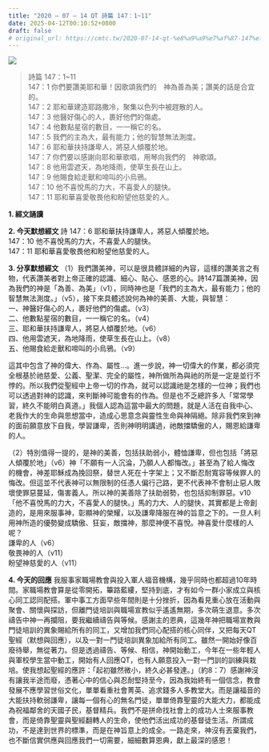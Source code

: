 ```yaml
---
title: "2020 – 07 – 14 QT 詩篇 147：1~11"
date: 2025-04-12T00:10:52+0800
draft: false
# original_url: https://cmtc.tw/2020-07-14-qt-%e8%a9%a9%e7%af%87-147%ef%bc%9a111
---
```


![](/images/qt.jpg)
> 詩篇 147：1\~11  
> 147：1 你們要讚美耶和華！因歌頌我們的　神為善為美；讚美的話是合宜的。  
> 147：2 耶和華建造耶路撒冷，聚集以色列中被趕散的人。  
> 147：3 他醫好傷心的人，裹好他們的傷處。  
> 147：4 他數點星宿的數目，一一稱它的名。  
> 147：5 我們的主為大，最有能力；他的智慧無法測度。  
> 147：6 耶和華扶持謙卑人，將惡人傾覆於地。  
> 147：7 你們要以感謝向耶和華歌唱，用琴向我們的　神歌頌。  
> 147：8 他用雲遮天，為地降雨，使草生長在山上。  
> 147：9 他賜食給走獸和啼叫的小烏鴉。  
> 147：10 他不喜悅馬的力大，不喜愛人的腿快。  
> 147：11 耶和華喜愛敬畏他和盼望他慈愛的人。

**1. 經文誦讀**

**2.  今天默想經文**
詩 147：6 耶和華扶持謙卑人，將惡人傾覆於地。  
147：10 他不喜悅馬的力大，不喜愛人的腿快。  
147：11 耶和華喜愛敬畏他和盼望他慈愛的人。

**3. 分享默想經文**
（1）我們讚美神，可以是很具體詳細的內容，這樣的讚美言之有物，代表讚美者對上帝正確的認識、細心、貼心、感恩的心。詩147篇讚美神，因為我們的神是「為善、為美」（v1），同時神也是「我們的主為大，最有能力；他的智慧無法測度。」（v5），接下來具體述說何為神的美善、大能，與智慧：  
一、神醫好傷心的人，裹好他們的傷處。（v3）  
二、他數點星宿的數目，一一稱它的名。（v4）  
三、耶和華扶持謙卑人，將惡人傾覆於地。（v6）  
四、他用雲遮天，為地降雨，使草生長在山上。（v8）  
五、他賜食給走獸和啼叫的小烏鴉。（v9）

這其中包含了神的偉大、作為、屬性…。進一步說，神一切偉大的作業，都必須完全根基於祂慈愛、公義、聖潔、完全的屬性，神所做所為與祂的所是一定是並行不悖的。所以我們從聖經中上帝一切的作為，就可以認識祂是怎樣的一位神；我們也可以透過對神的認識，來判斷神可能會有的作為。但是也不乏總許多人「常常學習，終久不能明白真道。」我個人認為這當中最大的問題，就是人活在自我中心、老我作大的生命與思想當中，造成心思意念與靈性生命與神隔絕。除非我們來到神的面前願意放下自我，學習謙卑，否則神明明講過，祂敵擋驕傲的人，賜恩給謙卑的人。

（2）特別值得一提的，是神的美善，包括扶助弱小，體恤謙卑，但也包括「將惡人傾覆於地」（v6）神「不願有一人沉淪，乃願人人都悔改。」甚至為了給人悔改的機會，神差耶穌成為挽回祭，替世人死在十字架上；又不斷忍耐寬容等候罪人的悔改。但這並不代表神可以無限制的任憑人偏行己路，更不代表神不會制止惡人敗壞使罪惡蔓延，傷害義人。所以神的美善除了扶助弱勢，也包括抑制罪惡。v10「他不喜悅馬的力大，不喜愛人的腿快。」馬的力大、人的腿快，其實都是上帝創造的，是用來服事神，彰顯神的榮耀，以及謙卑降服在神的旨意之下的。一旦人利用神所造的優勢變成驕傲、狂妄，敵擋神，那麼神便不喜悅。神喜愛什麼樣的人呢？  
謙卑的人（v6）  
敬畏神的人（v11）  
盼望神慈愛的人（v11）

**4. 今天的回應**
我服事家職場教會與投入軍人福音機構，幾乎同時也都超過10年時間。家職場教會算是從零開拓，篳路藍縷，堅持到底，才有如今一群小家成立與核心同工認同配搭。軍中事工方面早些年間則是十分挫折，因為看見重心放在活動與聚會、關懷與探訪，但離門徒培訓與職場宣教似乎遙遙無期，多次萌生退意。多次禱告中神一再攔阻，要我繼續禱告與等候。感謝主的恩典，這幾年神把職場宣教與門徒培訓的異象賜給所有的同工，又增加我們同心配搭的核心同伴，又把每天QT聖經（默想與回應），以及一對一門徒培訓異象加給所有同工。雖然一開始好像百廢待舉，無從著力。但是透過禱告、等候、相信，神開始動工，今年在一些年輕人與軍校學生當中動工，開始有人回應QT，也有人願意投入一對一門訓的訓練與栽培。使我想起聖經的應許：「起初雖然微小，終久必甚發達。」（約8：7）感謝神沒有讓我半途而廢，憑著心中的信心與忍耐堅持至今，因為我始終有一個信念，教會發展不應學習世俗文化，單單看重社會菁英、追求錢多人多教堂大。而是讓福音的大能扶持軟弱謙卑，讓每一個有心的無名門徒，單單倚靠聖靈的大能大力，都能成為祝福鄰舍的天國子民，基督精兵。我們不是拼命找社會上的成功人士來服事教會，而是倚靠聖靈與聖經翻轉人的生命，使他們活出成功的基督徒生活。所謂成功，不是達到世界的標準，而是在神旨意上的成全。一路走來，神沒有丟棄我們，也不斷信實供應與回應我們一切需要，細細數算恩典，獻上最深的感恩！
